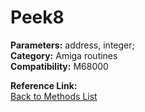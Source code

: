 # Peek8

**Parameters:** address, integer;  
**Category:** Amiga routines  
**Compatibility:** M68000  

**Reference Link:**  
[Back to Methods List](../../SUMMARY.md)
